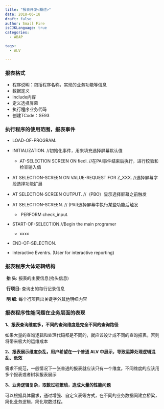 ```yaml
---
title: "报表开发<概述>"
date: 2018-06-18
draft: false
author: Small Fire
isCJKLanguage: true
categories: 
  - ABAP

tags: 
  - ALV

---
```




### 报表格式

- 程序说明：包括程序名称，实现的业务功能等信息
- 数据定义
- Include内容
- 定义选择屏幕
- 执行程序业务代码
- 创建TCode：SE93

### 执行程序的使用范围，报表事件

- LOAD-OF-PROGRAM.

- INITIALIZATION. //初始化事件，用来填充选择屏幕默认值

  - AT-SELECTION SCREEN ON fiedl.  //在PAI事件结束后执行，进行校验和检查输入值
- AT SELECTION-SCREEN ON VALUE-REQUEST FOR Z_XXX. //选择屏幕字段选择功能扩展
  
- AT SELECTION-SCREEN OUTPUT.   //（PBO）显示选择屏幕之前触发
- AT SELECTION-SCREEN.   // (PAI)选择屏幕中执行某些功能后触发

  - ​	PERFORM check_input.

- START-OF-SELECTION.//Begin the main programer

  - xxxx

- END-OF-SELECTION. 

- Interactive Eventrs. (User for interactive reporting)

### 报表程序大体逻辑结构
​	**抬  头:** 报表的主要信息(抬头信息)

​	**行项目:** 查询出的每行记录信息

​	**明  细:** 每个行项目出关键字外其他明细内容

### 报表程序性能问题在业务层面的表现

**1、报表查询维度多，不同的查询维度是完全不同的查询路径**

​	如果大量的查询逻辑和处理代码都是不同的，就应该设计成不同的查询报表。否则将带来极大的运维成本

**2、报表展示维度杂乱，用户希望在一个普通 ALV 中展示，导致运算处理逻辑混乱、低效**

​	需求不规范，一般情况下一张普通的报表就应该只有一个维度，不同维度的应该用多个报表或者树状报表展示

**3、业务逻辑复杂，取数过程繁琐，造成大量的性能问题**

​	可以根据具体需求，通过增强、自定义表等方式，在不同的业务数据间建立桥梁，简化业务逻辑，简化取数过程。











